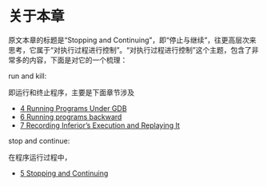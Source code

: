 # 关于本章

原文本章的标题是“Stopping and Continuing”，即“停止与继续”，往更高层次来思考，它属于“对执行过程进行控制”。“对执行过程进行控制”这个主题，包含了非常多的内容，下面是对它的一个梳理：

run and kill: 

即运行和终止程序，主要是下面章节涉及

- [4 Running Programs Under GDB](https://sourceware.org/gdb/onlinedocs/gdb/Running.html#Running)
- [6 Running programs backward](https://sourceware.org/gdb/onlinedocs/gdb/Reverse-Execution.html#Reverse-Execution)
- [7 Recording Inferior’s Execution and Replaying It](https://sourceware.org/gdb/onlinedocs/gdb/Process-Record-and-Replay.html#Process-Record-and-Replay)

stop and continue:

在程序运行过程中，

- [5 Stopping and Continuing](https://sourceware.org/gdb/onlinedocs/gdb/Stopping.html#Stopping)